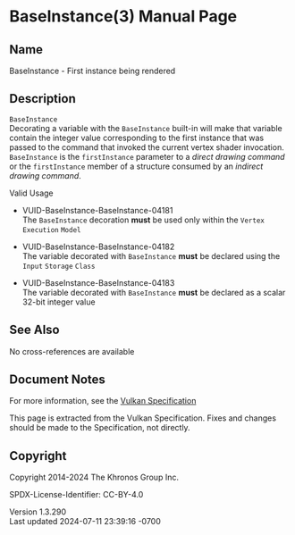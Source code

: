 # BaseInstance(3) Manual Page

## Name

BaseInstance - First instance being rendered



## <a href="#_description" class="anchor"></a>Description

`BaseInstance`  
Decorating a variable with the `BaseInstance` built-in will make that
variable contain the integer value corresponding to the first instance
that was passed to the command that invoked the current vertex shader
invocation. `BaseInstance` is the `firstInstance` parameter to a *direct
drawing command* or the `firstInstance` member of a structure consumed
by an *indirect drawing command*.

Valid Usage

- <a href="#VUID-BaseInstance-BaseInstance-04181"
  id="VUID-BaseInstance-BaseInstance-04181"></a>
  VUID-BaseInstance-BaseInstance-04181  
  The `BaseInstance` decoration **must** be used only within the
  `Vertex` `Execution` `Model`

- <a href="#VUID-BaseInstance-BaseInstance-04182"
  id="VUID-BaseInstance-BaseInstance-04182"></a>
  VUID-BaseInstance-BaseInstance-04182  
  The variable decorated with `BaseInstance` **must** be declared using
  the `Input` `Storage` `Class`

- <a href="#VUID-BaseInstance-BaseInstance-04183"
  id="VUID-BaseInstance-BaseInstance-04183"></a>
  VUID-BaseInstance-BaseInstance-04183  
  The variable decorated with `BaseInstance` **must** be declared as a
  scalar 32-bit integer value

## <a href="#_see_also" class="anchor"></a>See Also

No cross-references are available

## <a href="#_document_notes" class="anchor"></a>Document Notes

For more information, see the <a
href="https://registry.khronos.org/vulkan/specs/1.3-extensions/html/vkspec.html#BaseInstance"
target="_blank" rel="noopener">Vulkan Specification</a>

This page is extracted from the Vulkan Specification. Fixes and changes
should be made to the Specification, not directly.

## <a href="#_copyright" class="anchor"></a>Copyright

Copyright 2014-2024 The Khronos Group Inc.

SPDX-License-Identifier: CC-BY-4.0

Version 1.3.290  
Last updated 2024-07-11 23:39:16 -0700
